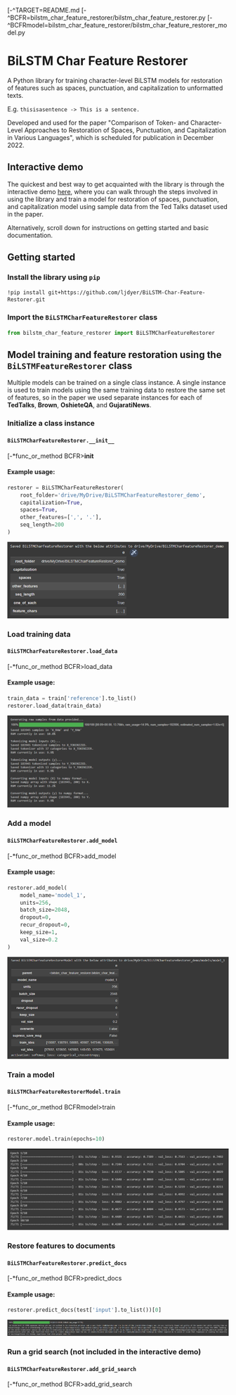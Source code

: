 [-^TARGET=README.md
[-^BCFR=bilstm_char_feature_restorer/bilstm_char_feature_restorer.py
[-^BCFRmodel=bilstm_char_feature_restorer/bilstm_char_feature_restorer_model.py
# BiLSTM Char Feature Restorer

A Python library for training character-level BiLSTM models for restoration of features such as spaces, punctuation, and capitalization to unformatted texts.

E.g.
`thisisasentence -> This is a sentence.`

Developed and used for the paper "Comparison of Token- and Character-Level Approaches to Restoration of Spaces, Punctuation, and Capitalization in Various Languages", which is scheduled for publication in December 2022.

## Interactive demo

The quickest and best way to get acquainted with the library is through the interactive demo [here](https://colab.research.google.com/drive/1aS6_-5rX4TOaa-qHIBCSW07-xS7nihk4?usp=sharing), where you can walk through the steps involved in using the library and train a model for restoration of spaces, punctuation, and capitalization model using sample data from the Ted Talks dataset used in the paper.

Alternatively, scroll down for instructions on getting started and basic documentation.

## Getting started

### Install the library using `pip`

```
!pip install git+https://github.com/ljdyer/BiLSTM-Char-Feature-Restorer.git
```

### Import the `BiLSTMCharFeatureRestorer` class

```python
from bilstm_char_feature_restorer import BiLSTMCharFeatureRestorer
```

## Model training and feature restoration using the `BiLSTMFeatureRestorer` class

Multiple models can be trained on a single class instance. A single instance is used to train models using the same training data to restore the same set of features, so in the paper we used separate instances for each of **TedTalks**, **Brown**, **OshieteQA**, and **GujaratiNews**.

### Initialize a class instance

#### `BiLSTMCharFeatureRestorer.__init__`

[-*func_or_method BCFR>__init__

#### Example usage:

```python
restorer = BiLSTMCharFeatureRestorer(
    root_folder='drive/MyDrive/BiLSTMCharFeatureRestorer_demo',
    capitalization=True,
    spaces=True,
    other_features=[',', '.'],
    seq_length=200
)
```

<img src="readme-img/01-init.PNG"></img>

### Load training data

#### `BiLSTMCharFeatureRestorer.load_data`

[-*func_or_method BCFR>load_data

#### Example usage:

```python
train_data = train['reference'].to_list()
restorer.load_data(train_data)
```

<img src="readme-img/02-load_data.PNG"></img>

### Add a model

#### `BiLSTMCharFeatureRestorer.add_model`

[-*func_or_method BCFR>add_model

#### Example usage:

```python
restorer.add_model(
    model_name='model_1',
    units=256,
    batch_size=2048,
    dropout=0,
    recur_dropout=0,
    keep_size=1,
    val_size=0.2
)
```

<img src="readme-img/03-add_model.PNG"></img>

### Train a model

#### `BiLSTMCharFeatureRestorerModel.train`

[-*func_or_method BCFRmodel>train

#### Example usage:

```python
restorer.model.train(epochs=10)
```

<img src="readme-img/04-train.PNG"></img>

### Restore features to documents

#### `BiLSTMCharFeatureRestorer.predict_docs`

[-*func_or_method BCFR>predict_docs

#### Example usage:

```python
restorer.predict_docs(test['input'].to_list())[0]
```

<img src="readme-img/05-predict_docs.PNG"></img>

### Run a grid search (not included in the interactive demo)

#### `BiLSTMCharFeatureRestorer.add_grid_search`

[-*func_or_method BCFR>add_grid_search
